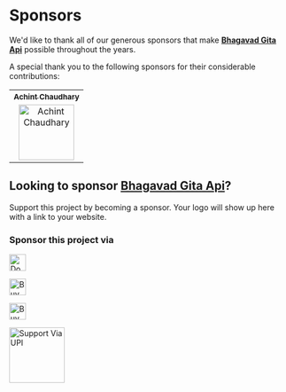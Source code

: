 # Sponsors

We'd like to thank all of our generous sponsors that make [**Bhagavad Gita Api**](https://vedicscriptures.github.io/) possible throughout the years.

A special thank you to the following sponsors for their considerable contributions:

<table>
  <tbody>
    <tr>
      <th align="center">
        <a href="https://github.com/chaudharyachint08">
        <sub><b>Achint Chaudhary</b></sub>
        </a>
      </th>
    </tr>
    <tr>
      <td align="center">
        <a href="https://github.com/chaudharyachint08">
        <img src="https://avatars.githubusercontent.com/u/18164072?s=200&v=4" width="100px;" alt="Achint Chaudhary">
        </a>
      </td>
    </tr>
  </tbody>
</table>

## Looking to sponsor [Bhagavad Gita Api](https://vedicscriptures.github.io/)?

Support this project by becoming a sponsor. Your logo will show up here with a link to your website.

### Sponsor this project via

<a href="https://paypal.me/PtPrashantTripathi"><img height='30' src="https://img.shields.io/badge/support-PayPal-blue?logo=PayPal&style=flat-square&label=Donate" alt="Donate"/></a>

<a href="https://ko-fi.com/ptprashanttripathi"><img height='30' src='https://cdn.ko-fi.com/cdn/kofi3.png?v=2' alt='Buy Coffee for ptprashanttripathi' /></a>

<a href="https://www.buymeacoffee.com/ptprashanttripathi"><img height="30" src="https://cdn.buymeacoffee.com/buttons/default-orange.png" alt="Buy Me A Coffee" /></a>

<a href="https://ptprashanttripathi.github.io/linkpe?pa=pt1997@ybl&pn=Pt.+Prashant+Tripathi"><img height="100" src="https://user-images.githubusercontent.com/26687933/171396369-3c9072e5-81d1-406c-8b6c-ab24ea21b774.png" alt="Support Via UPI" style="border-radius:1px" />
